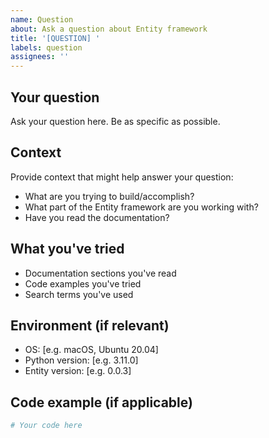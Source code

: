 ```yaml
---
name: Question
about: Ask a question about Entity framework
title: '[QUESTION] '
labels: question
assignees: ''
---
```


## Your question
Ask your question here. Be as specific as possible.

## Context
Provide context that might help answer your question:
- What are you trying to build/accomplish?
- What part of the Entity framework are you working with?
- Have you read the documentation?

## What you've tried
- Documentation sections you've read
- Code examples you've tried
- Search terms you've used

## Environment (if relevant)
- OS: [e.g. macOS, Ubuntu 20.04]
- Python version: [e.g. 3.11.0]
- Entity version: [e.g. 0.0.3]

## Code example (if applicable)
```python
# Your code here
```
